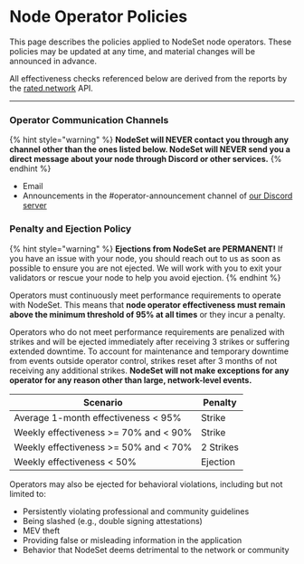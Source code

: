 # Node Operator Policies

This page describes the policies applied to NodeSet node operators. These policies may be updated at any time, and material changes will be announced in advance.

All effectiveness checks referenced below are derived from the reports by the [rated.network](http://rated.network) API.

***

### Operator Communication Channels

{% hint style="warning" %}
**NodeSet will NEVER contact you through any channel other than the ones listed below. NodeSet will NEVER send you a direct message about your node through Discord or other services.**
{% endhint %}

* Email
* Announcements in the #operator-announcement channel of [our Discord server](https://discord.gg/dNshadxVkg)

### Penalty and Ejection Policy

{% hint style="warning" %}
**Ejections from NodeSet are PERMANENT!** If you have an issue with your node, you should reach out to us as soon as possible to ensure you are not ejected. We will work with you to exit your validators or rescue your node to help you avoid ejection.
{% endhint %}

Operators must continuously meet performance requirements to operate with NodeSet. This means that **node operator effectiveness must remain above the minimum threshold of 95% at all times** or they incur a penalty.

Operators who do not meet performance requirements are penalized with strikes and will be ejected immediately after receiving 3 strikes or suffering extended downtime. To account for maintenance and temporary downtime from events outside operator control, strikes reset after 3 months of not receiving any additional strikes. **NodeSet will not make exceptions for any operator for any reason other than large, network-level events.**

| **Scenario**                          | **Penalty** |
| ------------------------------------- | ----------- |
| Average 1-month effectiveness < 95%   | Strike      |
| Weekly effectiveness >= 70% and < 90% | Strike      |
| Weekly effectiveness >= 50% and < 70% | 2 Strikes   |
| Weekly effectiveness < 50%            | Ejection    |

Operators may also be ejected for behavioral violations, including but not limited to:

* Persistently violating professional and community guidelines
* Being slashed (e.g., double signing attestations)
* MEV theft
* Providing false or misleading information in the application
* Behavior that NodeSet deems detrimental to the network or community
